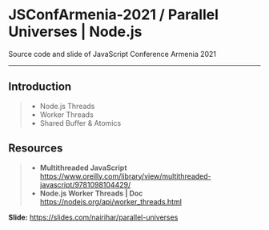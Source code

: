# JSConfArmenia-2021 / Parallel Universes | Node.js
Source code and slide of JavaScript Conference Armenia 2021

----------
## Introduction

> - Node.js Threads
> - Worker Threads
> - Shared Buffer & Atomics

## Resources

> - **Multithreaded JavaScript** https://www.oreilly.com/library/view/multithreaded-javascript/9781098104429/
> - **Node.js Worker Threads | Doc** https://nodejs.org/api/worker_threads.html

**Slide:** https://slides.com/nairihar/parallel-universes
